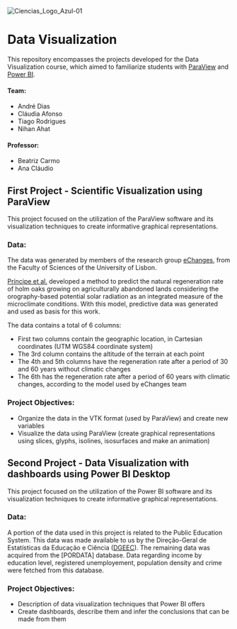 ![Ciencias_Logo_Azul-01](https://user-images.githubusercontent.com/106987072/228209396-a8737601-f28f-486e-8566-918709663369.png)


# Data Visualization
This repository encompasses the projects developed for the Data Visualization course, which aimed to familiarize students with [ParaView](https://www.paraview.org/) and [Power BI](https://powerbi.microsoft.com/en-us/).


#### Team:
- André Dias
- Cláudia Afonso
- Tiago Rodrigues
- Nihan Ahat

#### Professor: 
- Beatriz Carmo
- Ana Cláudio


## First Project - Scientific Visualization using ParaView
This project focused on the utilization of the ParaView software and its visualization techniques to create informative graphical representations.

### Data:
The data was generated by members of the research group [eChanges](https://echanges.fc.ul.pt/), from the Faculty of Sciences of the University of Lisbon. 

[Príncipe et al.](https://link.springer.com/article/10.1007/s10342-014-0787-5) developed a method to predict the natural regeneration rate of holm oaks growing on agriculturally abandoned lands considering the orography-based potential solar radiation as an integrated measure of the microclimate conditions.
With this model, predictive data was generated and used as basis for this work.

The data contains a total of 6 columns:
- First two columns contain the geographic location, in Cartesian coordinates (UTM WGS84 coordinate system)
- The 3rd column contains the altitude of the terrain at each point
- The 4th and 5th columns have the regeneration rate after a period of 30 and 60 years without climatic changes
- The 6th has the regeneration rate after a period of 60 years with climatic changes, according to the model used by eChanges team

### Project Objectives:
- Organize the data in the VTK format (used by ParaView) and create new variables
- Visualize the data using ParaView (create graphical representations using slices, glyphs, isolines, isosurfaces and make an animation)


## Second Project - Data Visualization with dashboards using Power BI Desktop
This project focused on the utilization of the Power BI software and its visualization techniques to create informative graphical representations.

### Data:
A portion of the data used in this project is related to the Public Education System. This data was made available to us by the Direção-Geral de Estatísticas da Educação e Ciência ([DGEEC](https://www.dgeec.mec.pt/np4/dgeec/)).
The remaining data was acquired from the [PORDATA] database. Data regarding income by education level, registered unemployement, population density and crime were fetched from this database.

### Project Objectives:
- Description of data visualization techniques that Power BI offers
- Create dashboards, describe them and infer the conclusions that can be made from them
